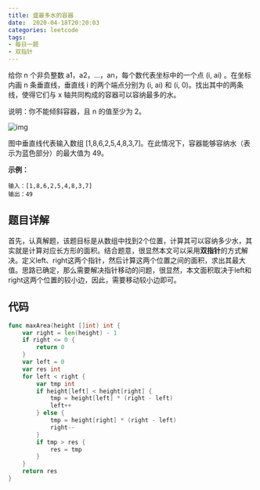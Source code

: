```yaml
---
title: 盛最多水的容器
date:  2020-04-18T20:20:03
categories: leetcode
tags:
- 每日一题
- 双指针
---
```


给你 n 个非负整数 a1，a2，...，an，每个数代表坐标中的一个点 (i, ai) 。在坐标内画 n 条垂直线，垂直线 i 的两个端点分别为 (i, ai) 和 (i, 0)。找出其中的两条线，使得它们与 x 轴共同构成的容器可以容纳最多的水。

说明：你不能倾斜容器，且 n 的值至少为 2。

![img](https://aliyun-lc-upload.oss-cn-hangzhou.aliyuncs.com/aliyun-lc-upload/uploads/2018/07/25/question_11.jpg)

图中垂直线代表输入数组 [1,8,6,2,5,4,8,3,7]。在此情况下，容器能够容纳水（表示为蓝色部分）的最大值为 49。

**示例：**

```shell
输入：[1,8,6,2,5,4,8,3,7]
输出：49
```

## 题目详解

首先，认真解题，该题目标是从数组中找到2个位置，计算其可以容纳多少水，其实就是计算对应长方形的面积。结合题意，很显然本文可以采用**双指针**的方式解决。定义left、right这两个指针，然后计算这两个位置之间的面积，求出其最大值。思路已确定，那么需要解决指针移动的问题，很显然，本文面积取决于left和right这两个位置的较小边，因此，需要移动较小边即可。

## 代码

```go
func maxArea(height []int) int {
	var right = len(height) - 1
	if right <= 0 {
		return 0
	}
	var left = 0
	var res int
	for left < right {
		var tmp int
		if height[left] < height[right] {
			tmp = height[left] * (right - left)
			left++
		} else {
			tmp = height[right] * (right - left)
			right--
		}
		if tmp > res {
			res = tmp
		}
	}
	return res
}
```



